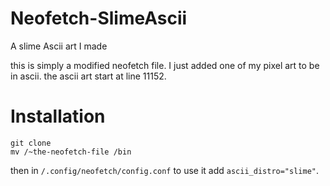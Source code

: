 # Neofetch-SlimeAscii
A slime Ascii art I made 


this is  simply a modified neofetch file. I just added one of  my pixel art to be in ascii.
the ascii art start at line 11152.






# Installation 
```
git clone
mv /~the-neofetch-file /bin
```
then in `/.config/neofetch/config.conf`
to use it add `ascii_distro="slime"`.

